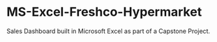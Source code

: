 # MS-Excel-Freshco-Hypermarket
Sales Dashboard built in Microsoft Excel as part of a Capstone Project.
